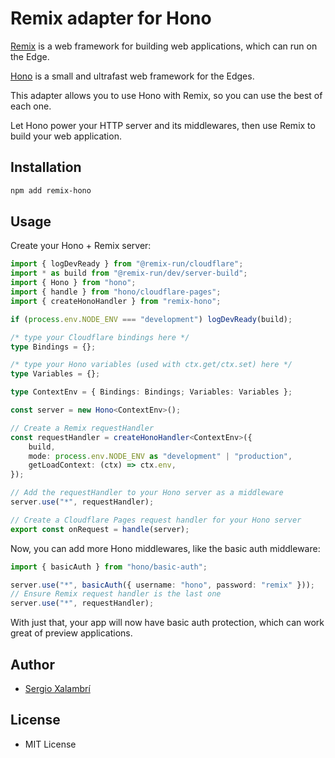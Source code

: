 # Remix adapter for Hono

[Remix](https://remix.run) is a web framework for building web applications,
which can run on the Edge.

[Hono](https://hono.dev) is a small and ultrafast web framework for the Edges.

This adapter allows you to use Hono with Remix, so you can use the best of each
one.

Let Hono power your HTTP server and its middlewares, then use Remix to build
your web application.

## Installation

```sh
npm add remix-hono
```

## Usage

Create your Hono + Remix server:

```ts
import { logDevReady } from "@remix-run/cloudflare";
import * as build from "@remix-run/dev/server-build";
import { Hono } from "hono";
import { handle } from "hono/cloudflare-pages";
import { createHonoHandler } from "remix-hono";

if (process.env.NODE_ENV === "development") logDevReady(build);

/* type your Cloudflare bindings here */
type Bindings = {};

/* type your Hono variables (used with ctx.get/ctx.set) here */
type Variables = {};

type ContextEnv = { Bindings: Bindings; Variables: Variables };

const server = new Hono<ContextEnv>();

// Create a Remix requestHandler
const requestHandler = createHonoHandler<ContextEnv>({
	build,
	mode: process.env.NODE_ENV as "development" | "production",
	getLoadContext: (ctx) => ctx.env,
});

// Add the requestHandler to your Hono server as a middleware
server.use("*", requestHandler);

// Create a Cloudflare Pages request handler for your Hono server
export const onRequest = handle(server);
```

Now, you can add more Hono middlewares, like the basic auth middleware:

```ts
import { basicAuth } from "hono/basic-auth";

server.use("*", basicAuth({ username: "hono", password: "remix" }));
// Ensure Remix request handler is the last one
server.use("*", requestHandler);
```

With just that, your app will now have basic auth protection, which can work
great of preview applications.

## Author

- [Sergio Xalambrí](https://sergiodxa.com)

## License

- MIT License
